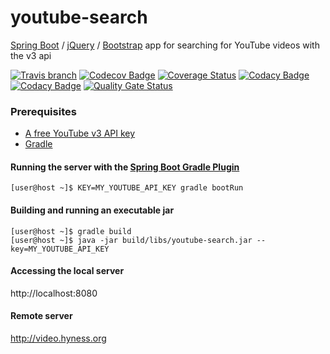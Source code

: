 # youtube-search
[Spring Boot](http://projects.spring.io/spring-boot/) / [jQuery](https://jquery.com/) / [Bootstrap](https://getbootstrap.com/) app for searching for YouTube videos with the v3 api

[![Travis branch](https://img.shields.io/travis/hyness/youtube-search/develop?logo=travis)](https://travis-ci.org/hyness/youtube-search)
[![Codecov Badge](https://img.shields.io/codecov/c/github/hyness/youtube-search/develop?logo=codecov)](https://codecov.io/gh/hyness/youtube-search/branch/develop)
[![Coverage Status](https://img.shields.io/coveralls/github/hyness/youtube-search/develop?logo=coveralls)](https://coveralls.io/github/hyness/youtube-search?branch=develop)
[![Codacy Badge](https://img.shields.io/codacy/grade/5cf21d9dc86b48d08b679e33eff9fa9d/develop?logo=codacy)](https://www.codacy.com/manual/hyness/youtube-search?utm_source=github.com&amp;utm_medium=referral&amp;utm_content=hyness/youtube-search&amp;utm_campaign=Badge_Grade)
[![Codacy Badge](https://img.shields.io/codacy/coverage/5cf21d9dc86b48d08b679e33eff9fa9d/develop?logo=codacy)](https://www.codacy.com/manual/hyness/youtube-search?utm_source=github.com&utm_medium=referral&utm_content=hyness/youtube-search&utm_campaign=Badge_Coverage)
[![Quality Gate Status](https://sonarcloud.io/api/project_badges/measure?project=youtube-search&metric=alert_status)](https://sonarcloud.io/dashboard?id=youtube-search)

### Prerequisites
* [A free YouTube v3 API key](https://developers.google.com/youtube/registering_an_application#Create_API_Keys)
* [Gradle](https://gradle.org)

#### Running the server with the [Spring Boot Gradle Plugin](https://docs.spring.io/spring-boot/docs/current/gradle-plugin/reference/html/)
```
[user@host ~]$ KEY=MY_YOUTUBE_API_KEY gradle bootRun
```

#### Building and running an executable jar
```
[user@host ~]$ gradle build
[user@host ~]$ java -jar build/libs/youtube-search.jar --key=MY_YOUTUBE_API_KEY
```

#### Accessing the local server
http://localhost:8080

#### Remote server
http://video.hyness.org
